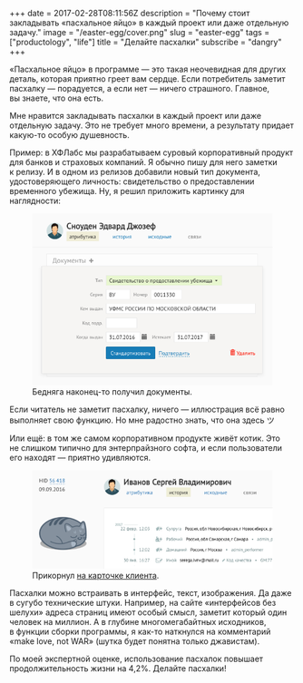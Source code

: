 +++
date = 2017-02-28T08:11:56Z
description = "Почему стоит закладывать «пасхальное яйцо» в каждый проект или даже отдельную задачу."
image = "/easter-egg/cover.png"
slug = "easter-egg"
tags = ["productology", "life"]
title = "Делайте пасхалки"
subscribe = "dangry"
+++

«Пасхальное яйцо» в программе — это такая неочевидная для других деталь, которая приятно греет вам сердце. Если потребитель заметит пасхалку — порадуется, а если нет — ничего страшного. Главное, вы знаете, что она есть.

Мне нравится закладывать пасхалки в каждый проект или даже отдельную задачу. Это не требует много времени, а результату придает какую-то особую душевность.

Пример: в ХФЛабс мы разрабатываем суровый корпоративный продукт для банков и страховых компаний. Я обычно пишу для него заметки к релизу. И в одном из релизов добавили новый тип документа, удостоверяющего личность: свидетельство о предоставлении временного убежища. Ну, я решил приложить картинку для наглядности:

<figure>
  <img alt="Пасхалка с убежищем" src="easter-egg-1.png" class="img-bordered">
  <figcaption>Бедняга наконец-то получил документы.</figcaption>
</figure>

Если читатель не заметит пасхалку, ничего — иллюстрация всё равно выполняет свою функцию. Но мне радостно знать, что она здесь ツ

Или ещё: в том же самом корпоративном продукте живёт котик. Это не слишком типично для энтерпрайзного софта, и если пользователи его находят — приятно удивляются.

<figure>
  <img alt="Пасхалка с котом" src="easter-egg-2.png" class="img-bordered">
  <figcaption>Прикорнул <a href="http://hflabs.ru/products-services/common-client/functions/">на карточке клиента</a>.</figcaption>
</figure>

Пасхалки можно встраивать в интерфейс, текст, изображения. Да даже в сугубо технические штуки. Например, на сайте «интерфейсов без шелухи» адреса страниц имеют особый смысл, заметит который один человек на миллион. А в глубине многомегабайтных исходников, в функции сборки программы, я как-то наткнулся на комментарий «make love, not WAR» (шутка будет понятна только джавистам).

По моей экспертной оценке, использование пасхалок повышает продолжительность жизни на 4,2%. Делайте пасхалки!
